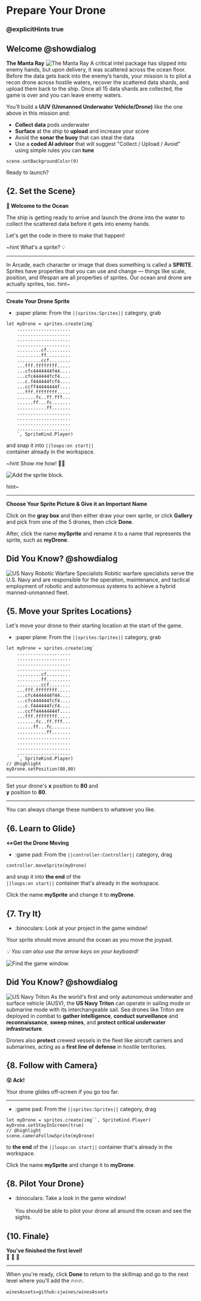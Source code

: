 # Prepare Your Drone
### @explicitHints true

## Welcome @showdialog
**The Manta Ray**
![The Manta Ray](https://raw.githubusercontent.com/sjwines/hourofai/master/assets/UUVMantaRay.png)
A critical intel package has slipped into enemy hands, but upon delivery, it was scattered across the ocean floor. Before the data gets back into the enemy’s hands, your mission is to pilot a recon drone across hostile waters, recover the scattered data shards, and upload them back to the ship. Once all 15 data shards are collected, the game is over and you can leave enemy waters.

You’ll build a **UUV (Unmanned Underwater Vehicle/Drone)** like the one above in this mission and:
- **Collect data** pods underwater
- **Surface** at the ship to **upload** and increase your score
- Avoid the **sonar the buoy** that can steal the data
- Use a **coded AI advisor** that will suggest "Collect / Upload / Avoid" using simple rules you can **tune**

```template
scene.setBackgroundColor(9)
```

Ready to launch?

## {2. Set the Scene}
**🌊 Welcome to the Ocean**

The ship is getting ready to arrive and launch the drone into the water to collect the scattered data before it gets into enemy hands.

Let's get the code in there to make that happen!

~hint What's a sprite? 💡


---


In Arcade, each character or image that does something is called a **SPRITE**.
Sprites have properties that you can use and change — things like scale, position, and lifespan are all properties of sprites.
Our ocean and drone are actually sprites, too.
hint~


---

**Create Your Drone Sprite**
- :paper plane: From the ``||sprites:Sprites||`` category, grab <br/>

```block
let myDrone = sprites.create(img`
    ....................
    ....................
    ....................
    ....................
    .........cf.........
    .........ff.........
    .........ccf........
    ...fff.ffffffff.....
    ...cfc4444444f44....
    ...cfc444444fcf4....
    ...c.f444444fcf4....
    ...ccff44444444f....
    ...fff.ffffffff.....
    .......fc..ff.fff...
    ......ff...fc.......
    ...........ff.......
    ....................
    ....................
    ....................
    ....................
    `, SpriteKind.Player)
```

and snap it into ``||loops:on start||`` <br/>
container already in the workspace.  <br/>

~hint Show me how! 🕵🏽

![Add the sprite block.](/static/skillmap/mole/add-sprite.gif "Add a sprite to your game.")

hint~

---

**Choose Your Sprite Picture & Give it an Important Name**

Click on the **gray box** and then either draw your own sprite, or click **Gallery** and pick from one of the 5 drones, then click **Done**. 

After, click the name **mySprite** and rename it to a name that represents the sprite, such as **myDrone**.
 
## Did You Know? @showdialog
![US Navy Robotic Warfare Specialists](https://raw.githubusercontent.com/sjwines/hourofai/master/assets/NavyProfession1.jpg)
Robitic warfare specialists serve the U.S. Navy and are responsible for the operation, maintenance, and tactical employment of robotic and autonomous systems to achieve a hybrid manned-unmanned fleet.

## {5. Move your Sprites Locations}
Let's move your drone to their starting location at the start of the game.

- :paper plane: From the ``||sprites:Sprites||`` category, grab <br/>

```block
let myDrone = sprites.create(img`
    ....................
    ....................
    ....................
    ....................
    .........cf.........
    .........ff.........
    .........ccf........
    ...fff.ffffffff.....
    ...cfc4444444f44....
    ...cfc444444fcf4....
    ...c.f444444fcf4....
    ...ccff44444444f....
    ...fff.ffffffff.....
    .......fc..ff.fff...
    ......ff...fc.......
    ...........ff.......
    ....................
    ....................
    ....................
    ....................
    `, SpriteKind.Player)
// @highlight
myDrone.setPosition(80,80)
```

---

Set your drone's **x** position to **80** and <br/>
**y** position to **80**.

---

You can always change these numbers to whatever you like.

## {6. Learn to Glide}
**↔Get the Drone Moving**

- :game pad: From the ``||controller:Controller||`` category, drag <br/>

```block
controller.moveSprite(myDrone)
```

and snap it into **the end** of the <br/>
``||loops:on start||``
container that's already in the workspace. 

Click the name **mySprite** and change it to **myDrone**.

## {7. Try It}
- :binoculars: Look at your project in the game window!

Your sprite should move around the ocean as you move the joypad.

_💡 You can also use the arrow keys on your keyboard!_

![Find the game window.](/static/skillmap/forest/game.png "The game window is in the lower corner.")

## Did You Know? @showdialog
![US Navy Triton](https://raw.githubusercontent.com/sjwines/hourofai/master/assets/USNavyTriton.png)
As the world's first and only autonomous underwater and surface vehicle (AUSV), the **US Navy Triton** can operate in sailing mode or submarine mode with its interchangeable sail.
Sea drones like Triton are deployed in combat to **gather intelligence**, **conduct surveillance** and **reconnaissance**, **sweep mines**, and **protect critical underwater infrastructure**.

Drones also **protect** crewed vessels in the fleet like aircraft carriers and submarines, acting as a **first line of defense** in hostile territories.

## {8. Follow with Camera}
**😮 Ack!** <br/>

Your drone glides off-screen if you go too far.

---

- :game pad: From the ``||sprites:Sprites||`` category, drag <br/>

```blocks
let myDrone = sprites.create(img``, SpriteKind.Player)
myDrone.setStayInScreen(true)
// @highlight
scene.cameraFollowSprite(myDrone)
```

to **the end** of the 
``||loops:on start||``
container that's already in the workspace. 

Click the name **mySprite** and change it to **myDrone**.

## {8. Pilot Your Drone}
- :binoculars: Take a look in the game window! <br/><br/>
You should be able to pilot your drone all around the ocean and see the sights.

## {10. Finale}
**You've finished the first level!**<br/>
👏 👏 👏

---

When you're ready, click **Done** to return to the skillmap and go to the next level
where you'll add the 🔥🔥🔥.


```package
winesAssets=github:sjwines/winesAssets
```

